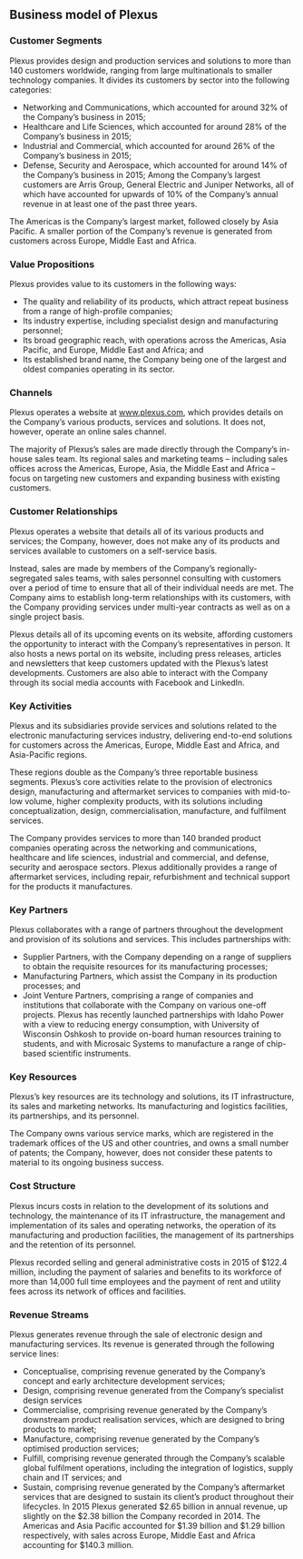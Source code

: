 Business model of Plexus
------------------------

 ### Customer Segments

 Plexus provides design and production services and solutions to more than 140 customers worldwide, ranging from large multinationals to smaller technology companies. It divides its customers by sector into the following categories:

  * Networking and Communications, which accounted for around 32% of the Company’s business in 2015;
 * Healthcare and Life Sciences, which accounted for around 28% of the Company’s business in 2015;
 * Industrial and Commercial, which accounted for around 26% of the Company’s business in 2015;
 * Defense, Security and Aerospace, which accounted for around 14% of the Company’s business in 2015;
  Among the Company’s largest customers are Arris Group, General Electric and Juniper Networks, all of which have accounted for upwards of 10% of the Company’s annual revenue in at least one of the past three years.

 The Americas is the Company’s largest market, followed closely by Asia Pacific. A smaller portion of the Company’s revenue is generated from customers across Europe, Middle East and Africa.

 ### Value Propositions

 Plexus provides value to its customers in the following ways:

  * The quality and reliability of its products, which attract repeat business from a range of high-profile companies;
 * Its industry expertise, including specialist design and manufacturing personnel;
 * Its broad geographic reach, with operations across the Americas, Asia Pacific, and Europe, Middle East and Africa; and
 * Its established brand name, the Company being one of the largest and oldest companies operating in its sector.
  ### Channels

 Plexus operates a website at www.plexus.com, which provides details on the Company’s various products, services and solutions. It does not, however, operate an online sales channel.

 The majority of Plexus’s sales are made directly through the Company’s in-house sales team. Its regional sales and marketing teams – including sales offices across the Americas, Europe, Asia, the Middle East and Africa – focus on targeting new customers and expanding business with existing customers.

 ### Customer Relationships

 Plexus operates a website that details all of its various products and services; the Company, however, does not make any of its products and services available to customers on a self-service basis.

 Instead, sales are made by members of the Company’s regionally-segregated sales teams, with sales personnel consulting with customers over a period of time to ensure that all of their individual needs are met. The Company aims to establish long-term relationships with its customers, with the Company providing services under multi-year contracts as well as on a single project basis.

 Plexus details all of its upcoming events on its website, affording customers the opportunity to interact with the Company’s representatives in person. It also hosts a news portal on its website, including press releases, articles and newsletters that keep customers updated with the Plexus’s latest developments. Customers are also able to interact with the Company through its social media accounts with Facebook and LinkedIn.

 ### Key Activities

 Plexus and its subsidiaries provide services and solutions related to the electronic manufacturing services industry, delivering end-to-end solutions for customers across the Americas, Europe, Middle East and Africa, and Asia-Pacific regions.

 These regions double as the Company’s three reportable business segments. Plexus’s core activities relate to the provision of electronics design, manufacturing and aftermarket services to companies with mid-to-low volume, higher complexity products, with its solutions including conceptualization, design, commercialisation, manufacture, and fulfilment services.

 The Company provides services to more than 140 branded product companies operating across the networking and communications, healthcare and life sciences, industrial and commercial, and defense, security and aerospace sectors. Plexus additionally provides a range of aftermarket services, including repair, refurbishment and technical support for the products it manufactures.

 ### Key Partners

 Plexus collaborates with a range of partners throughout the development and provision of its solutions and services. This includes partnerships with:

  * Supplier Partners, with the Company depending on a range of suppliers to obtain the requisite resources for its manufacturing processes;
 * Manufacturing Partners, which assist the Company in its production processes; and
 * Joint Venture Partners, comprising a range of companies and institutions that collaborate with the Company on various one-off projects.
  Plexus has recently launched partnerships with Idaho Power with a view to reducing energy consumption, with University of Wisconsin Oshkosh to provide on-board human resources training to students, and with Microsaic Systems to manufacture a range of chip-based scientific instruments.

 ### Key Resources

 Plexus’s key resources are its technology and solutions, its IT infrastructure, its sales and marketing networks. Its manufacturing and logistics facilities, its partnerships, and its personnel.

 The Company owns various service marks, which are registered in the trademark offices of the US and other countries, and owns a small number of patents; the Company, however, does not consider these patents to material to its ongoing business success.

 ### Cost Structure

 Plexus incurs costs in relation to the development of its solutions and technology, the maintenance of its IT infrastructure, the management and implementation of its sales and operating networks, the operation of its manufacturing and production facilities, the management of its partnerships and the retention of its personnel.

 Plexus recorded selling and general administrative costs in 2015 of $122.4 million, including the payment of salaries and benefits to its workforce of more than 14,000 full time employees and the payment of rent and utility fees across its network of offices and facilities.

 ### Revenue Streams

 Plexus generates revenue through the sale of electronic design and manufacturing services. Its revenue is generated through the following service lines:

  * Conceptualise, comprising revenue generated by the Company’s concept and early architecture development services;
 * Design, comprising revenue generated from the Company’s specialist design services
 * Commercialise, comprising revenue generated by the Company’s downstream product realisation services, which are designed to bring products to market;
 * Manufacture, comprising revenue generated by the Company’s optimised production services;
 * Fulfill, comprising revenue generated through the Company’s scalable global fulfilment operations, including the integration of logistics, supply chain and IT services; and
 * Sustain, comprising revenue generated by the Company’s aftermarket services that are designed to sustain its client’s product throughout their lifecycles.
  In 2015 Plexus generated $2.65 billion in annual revenue, up slightly on the $2.38 billion the Company recorded in 2014. The Americas and Asia Pacific accounted for $1.39 billion and $1.29 billion respectively, with sales across Europe, Middle East and Africa accounting for $140.3 million.